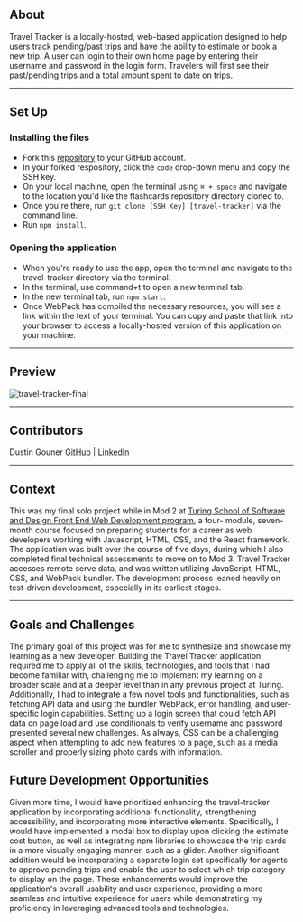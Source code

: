 ## About
Travel Tracker is a locally-hosted, web-based application designed to help users track pending/past trips and have the ability to estimate or book a new trip. A user can login to their own home page by entering their username and password in the login form. Travelers will first see their past/pending trips and a total amount spent to date on trips. 

---

## Set Up 

### Installing the files
 - Fork this [repository](https://github.com/dustingouner/travel-tracker.git) to your GitHub account. 
 - In your forked respository, click the `code` drop-down menu and copy the SSH key.
 - On your local machine, open the terminal using  `⌘ + space` and navigate to the location you'd like the flashcards repository directory cloned to. 
 - Once you're there, run `git clone [SSH Key] [travel-tracker]` via the command line.
 - Run `npm install`. 

### Opening the application
 - When you're ready to use the app, open the terminal and navigate to the travel-tracker directory via the terminal.
 - In the terminal, use command+t to open a new terminal tab. 
 - In the new terminal tab, run `npm start`.
 - Once WebPack has compiled the necessary resources, you will see a link within the text of your terminal. You can copy and paste that link into your browser to access a locally-hosted version of this application on your machine. 

---

## Preview

![travel-tracker-final](https://user-images.githubusercontent.com/117230717/234349617-47e22846-d63d-42b0-8711-8739ca6f5742.gif)


---

## Contributors

Dustin Gouner  [GitHub](https://github.com/dustingouner) | [LinkedIn](https://www.linkedin.com/in/dustin-gouner/)

---

## Context
This was my final solo project while in Mod 2 at [Turing School of Software and Design Front End Web Development program](https://frontend.turing.edu/), a four- module, seven-month course focused on preparing students for a career as web developers working with Javascript, HTML, CSS, and the React framework. The application was built over the course of five days, during which I also completed final technical assessments to move on to Mod 3. Travel Tracker accesses remote serve data, and was written utilizing JavaScript, HTML, CSS, and WebPack bundler. The development process leaned heavily on test-driven development, especially in its earliest stages. 

---

## Goals and Challenges 
The primary goal of this project was for me to synthesize and showcase my learning as a new developer. Building the Travel Tracker application required me to apply all of the skills, technologies, and tools that I had become familiar with, challenging me to implement my learning on a broader scale and at a deeper level than in any previous project at Turing. Additionally, I had to integrate a few novel tools and functionalities, such as fetching API data and using the bundler WebPack, error handling, and user-specific login capabilities. Setting up a login screen that could fetch API data on page load and use conditionals to verify username and password presented several new challenges. As always, CSS can be a challenging aspect when attempting to add new features to a page, such as a media scroller and properly sizing photo cards with information.

## Future Development Opportunities
Given more time, I would have prioritized enhancing the travel-tracker application by incorporating additional functionality, strengthening accessibility, and incorporating more interactive elements. Specifically, I would have implemented a modal box to display upon clicking the estimate cost button, as well as integrating npm libraries to showcase the trip cards in a more visually engaging manner, such as a glider. Another significant addition would be incorporating a separate login set specifically for agents to approve pending trips and enable the user to select which trip category to display on the page. These enhancements would improve the application's overall usability and user experience, providing a more seamless and intuitive experience for users while demonstrating my proficiency in leveraging advanced tools and technologies.
